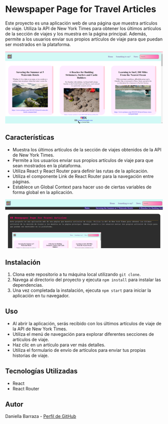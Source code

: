 # Newspaper Page for Travel Articles

Este proyecto es una aplicación web de una página que muestra artículos de viaje. Utiliza la API de New York Times para obtener los últimos artículos de la sección de viajes y los muestra en la página principal. Además, permite a los usuarios enviar sus propios artículos de viaje para que puedan ser mostrados en la plataforma.

<img src="./src/assets/image1.png" alt="screenshot" />

## Características

-   Muestra los últimos artículos de la sección de viajes obtenidos de la API de New York Times.
-   Permite a los usuarios enviar sus propios artículos de viaje para que sean mostrados en la plataforma.
-   Utiliza React y React Router para definir las rutas de la aplicación.
-   Utiliza el componente Link de React Router para la navegación entre páginas.
-   Establece un Global Context para hacer uso de ciertas variables de forma global en la aplicación.

<img src="./src/assets/image.png" alt="screenshot" />

## Instalación

1. Clona este repositorio a tu máquina local utilizando `git clone`.
2. Navega al directorio del proyecto y ejecuta `npm install` para instalar las dependencias.
3. Una vez completada la instalación, ejecuta `npm start` para iniciar la aplicación en tu navegador.

## Uso

-   Al abrir la aplicación, serás recibido con los últimos artículos de viaje de la API de New York Times.
-   Utiliza el menú de navegación para explorar diferentes secciones de artículos de viaje.
-   Haz clic en un artículo para ver más detalles.
-   Utiliza el formulario de envío de artículos para enviar tus propias historias de viaje.

## Tecnologías Utilizadas

-   React
-   React Router

## Autor

Daniella Barraza - [Perfil de GitHub](https://github.com/DaniellaBarraza125)
